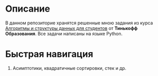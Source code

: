 # Описание
В данном репозиторие хранятся решенные мною задания из курса [Алгоритмы и структуры данных для студентов](https://edu.tinkoff.ru/course/209/program) от **Тинькофф Образования**. Все задачи написаны на языке Python.

# Быстрая навигация
1. Асимптотики, квадратичные сортировки, стек и др.
